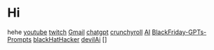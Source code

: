# Hi
hehe
[youtube](https://www.youtube.com)
[twitch](https://www.twitch.com)
[Gmail](Https://www.gmail.com)
[chatgpt](https://chatgpt.com/auth/login)
[crunchyroll](https://www.crunchyroll.com/welcome/login)
[AI](https://perplexity.ai)
[BlackFriday-GPTs-Prompts](https://github.com/friuns2/blackfriday-gpts-prompts)
[blackHatHacker](https://gptcall.net/chat?data=%7B%22contact%22%3A%7B%22id%22%3A%22d2zcEM35irmBqVMEIJinA%22%2C%22flow%22%3Atrue%7D%7D#chatID=%222024-06-11T21%3A58%3A19.719Z%22)
[devilAi]()
[]
